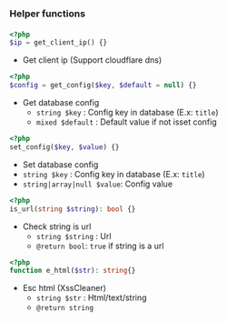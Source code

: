 ### Helper functions
#### 
```php
<?php
$ip = get_client_ip() {}
```
- Get client ip (Support cloudflare dns)

```php
<?php
$config = get_config($key, $default = null) {}
```
- Get database config
  - `string $key` : Config key in database (E.x: `title`)
  - `mixed $default` : Default value if not isset config

```php
<?php
set_config($key, $value) {}
```

- Set database config
- `string $key` : Config key in database (E.x: `title`)
- `string|array|null $value`: Config value

```php
<?php
is_url(string $string): bool {}
```
- Check string is url
  - `string $string` : Url
  - `@return bool`: `true` if string is a url

```php
<?php
function e_html($str): string{}
```
- Esc html (XssCleaner)
    - `string $str` : Html/text/string
    - `@return string`